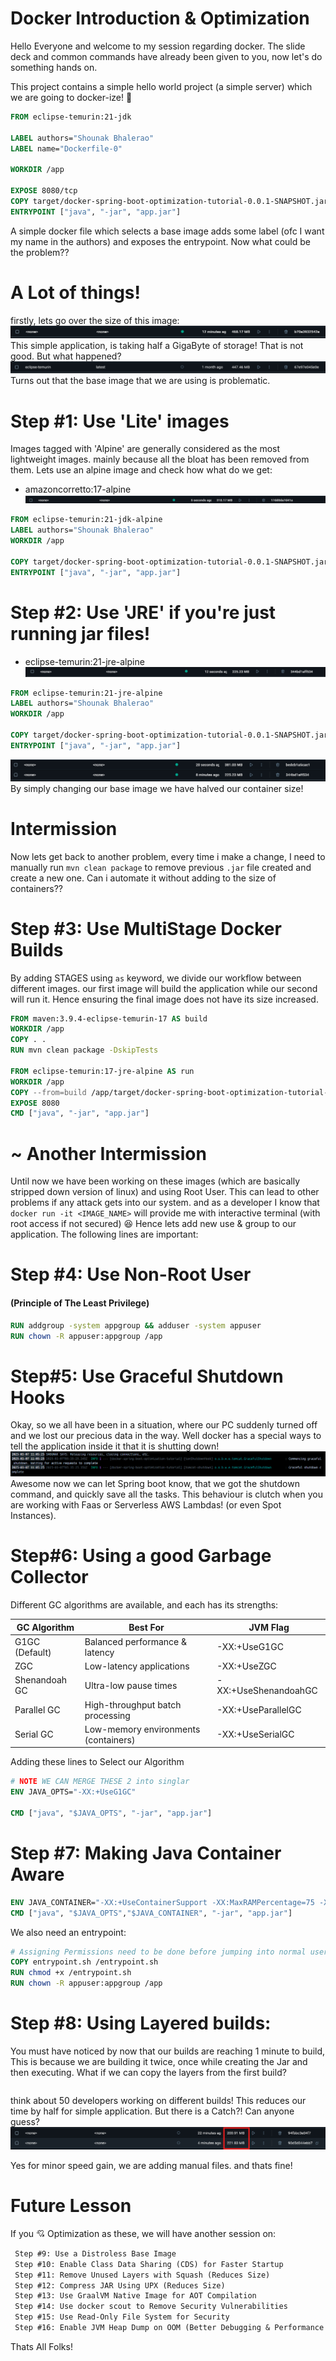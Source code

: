 # Docker Introduction & Optimization

Hello Everyone and welcome to my session regarding docker.
The slide deck and common commands have already been given
to you, now let's do something hands on.

This project contains a simple hello world project (a simple server)
which we are going to docker-ize! 🤩

```dockerfile
FROM eclipse-temurin:21-jdk

LABEL authors="Shounak Bhalerao"
LABEL name="Dockerfile-0"

WORKDIR /app

EXPOSE 8080/tcp
COPY target/docker-spring-boot-optimization-tutorial-0.0.1-SNAPSHOT.jar app.jar
ENTRYPOINT ["java", "-jar", "app.jar"]
```

A simple docker file which selects a base image
adds some label (ofc I want my name in the authors)
and exposes the entrypoint.
Now what could be the problem??

# A Lot of things!

firstly, lets go over the size of this image:
![img.png](img.png)
This simple application, is taking half a GigaByte of storage!
That is not good. But what happened?
![img_1.png](img_1.png)
Turns out that the base image that we are using is problematic.

# Step #1: Use 'Lite' images

Images tagged with 'Alpine' are generally considered as the most lightweight
images. mainly because all the bloat has been removed from them. Lets use an
alpine image and check how what do we get:

- amazoncorretto:17-alpine
  ![img_2.png](img_2.png)

```dockerfile
FROM eclipse-temurin:21-jdk-alpine
LABEL authors="Shounak Bhalerao"
WORKDIR /app

COPY target/docker-spring-boot-optimization-tutorial-0.0.1-SNAPSHOT.jar app.jar
ENTRYPOINT ["java", "-jar", "app.jar"]
```

# Step #2: Use 'JRE' if you're just running jar files!

- eclipse-temurin:21-jre-alpine
  ![img_3.png](img_3.png)

```dockerfile
FROM eclipse-temurin:21-jre-alpine
LABEL authors="Shounak Bhalerao"
WORKDIR /app

COPY target/docker-spring-boot-optimization-tutorial-0.0.1-SNAPSHOT.jar app.jar
ENTRYPOINT ["java", "-jar", "app.jar"]
```

![img_4.png](img_4.png)
By simply changing our base image we have halved our container size!

# Intermission

Now lets get back to another problem, every time i make a change,
I need to manually run `mvn clean package` to remove previous `.jar` file created
and create a new one. Can i automate it without adding to the size of containers??

# Step #3: Use MultiStage Docker Builds

By adding STAGES using `as` keyword, we divide our workflow between different images.
our first image will build the application while our second will run it. Hence ensuring
the final image does not have its size increased.

```dockerfile
FROM maven:3.9.4-eclipse-temurin-17 AS build
WORKDIR /app
COPY . .
RUN mvn clean package -DskipTests

FROM eclipse-temurin:17-jre-alpine AS run
WORKDIR /app
COPY --from=build /app/target/docker-spring-boot-optimization-tutorial-0.0.1-SNAPSHOT.jar app.jar
EXPOSE 8080
CMD ["java", "-jar", "app.jar"]
```

# ~ Another Intermission

Until now we have been working on these images (which are basically stripped down version of linux)
and using Root User. This can lead to other problems if any attack gets into our system. and as a developer
I know that `docker run -it <IMAGE_NAME>` will provide me with interactive terminal (with root access if not secured) 😆
Hence lets add new use & group to our application. The following lines are important:

# Step #4: Use Non-Root User

#### (Principle of The Least Privilege)

```dockerfile
RUN addgroup -system appgroup && adduser -system appuser
RUN chown -R appuser:appgroup /app
```

# Step#5: Use Graceful Shutdown Hooks

Okay, so we all have been in a situation, where our PC suddenly
turned off and we lost our precious data in the way. Well docker has
a special ways to tell the application inside it that it is shutting down!
![img_5.png](img_5.png)
Awesome now we can let Spring boot know, that we got the shutdown command,
and quickly save all the tasks. This behaviour is clutch when you are working
with Faas or Serverless AWS Lambdas! (or even Spot Instances).

# Step#6: Using a good Garbage Collector

Different GC algorithms are available, and each has its strengths:

| GC Algorithm   | Best For                                  | JVM Flag              |
|----------------|-------------------------------------------|-----------------------|
| G1GC (Default) | Balanced performance & latency            | -XX:+UseG1GC          |
| ZGC            | Low-latency applications                  | -XX:+UseZGC           |
| Shenandoah GC  | Ultra-low pause times                     | -XX:+UseShenandoahGC  |
| Parallel GC    | High-throughput batch processing          | -XX:+UseParallelGC    |
| Serial GC      | Low-memory environments (containers)      | -XX:+UseSerialGC      |

Adding these lines to Select our Algorithm
```dockerfile
# NOTE WE CAN MERGE THESE 2 into singlar 
ENV JAVA_OPTS="-XX:+UseG1GC"

CMD ["java", "$JAVA_OPTS", "-jar", "app.jar"]
```

# Step #7: Making Java Container Aware
```dockerfile
ENV JAVA_CONTAINER="-XX:+UseContainerSupport -XX:MaxRAMPercentage=75 -XX:InitialRAMPercentage=50 -XX:MinRAMPercentage=50"
CMD ["java", "$JAVA_OPTS","$JAVA_CONTAINER", "-jar", "app.jar"]

```
We also need an entrypoint:
```dockerfile
# Assigning Permissions need to be done before jumping into normal user
COPY entrypoint.sh /entrypoint.sh
RUN chmod +x /entrypoint.sh
RUN chown -R appuser:appgroup /app
```
# Step #8: Using Layered builds:
You must have noticed by now that our builds are reaching 1 minute to build, 
This is because we are building it twice, once while creating the Jar and then executing.
What if we can copy the layers from the first build?
```dockerfile

```
think about 50 developers working on different builds! This reduces our time by half for simple application. 
But there is a Catch?! Can anyone guess? 
![img_6.png](img_6.png)



Yes for minor speed gain, we are adding manual files. and thats fine!

# Future Lesson
If you 💘 Optimization as these, we will have another session on:
```markdown
 Step #9: Use a Distroless Base Image
 Step #10: Enable Class Data Sharing (CDS) for Faster Startup
 Step #11: Remove Unused Layers with Squash (Reduces Size)
 Step #12: Compress JAR Using UPX (Reduces Size)
 Step #13: Use GraalVM Native Image for AOT Compilation
 Step #14: Use docker scout to Remove Security Vulnerabilities
 Step #15: Use Read-Only File System for Security
 Step #16: Enable JVM Heap Dump on OOM (Better Debugging & Performance Tuning)
```

Thats All Folks!